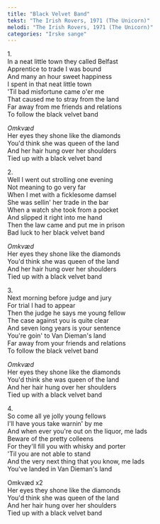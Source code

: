 ```yaml
---
title: "Black Velvet Band"
tekst: "The Irish Rovers, 1971 (The Unicorn)"
melodi: "The Irish Rovers, 1971 (The Unicorn)"
categories: "Irske sange"
---
```

1\.\
In a neat little town they called Belfast\
Apprentice to trade I was bound\
And many an hour sweet happiness\
I spent in that neat little town\
'Til bad misfortune came o'er me\
That caused me to stray from the land\
Far away from me friends and relations\
To follow the black velvet band

*Omkvæd*\
Her eyes they shone like the diamonds\
You'd think she was queen of the land\
And her hair hung over her shoulders\
Tied up with a black velvet band

2\.\
Well I went out strolling one evening\
Not meaning to go very far\
When I met with a ficklesome damsel\
She was sellin' her trade in the bar\
When a watch she took from a pocket\
And slipped it right into me hand\
Then the law came and put me in prison\
Bad luck to her black velvet band

*Omkvæd*\
Her eyes they shone like the diamonds\
You'd think she was queen of the land\
And her hair hung over her shoulders\
Tied up with a black velvet band

3\.\
Next morning before judge and jury\
For trial I had to appear\
Then the judge he says me young fellow\
The case against you is quite clear\
And seven long years is your sentence\
You're goin' to Van Dieman's land\
Far away from your friends and relations\
To follow the black velvet band

*Omkvæd*\
Her eyes they shone like the diamonds\
You'd think she was queen of the land\
And her hair hung over her shoulders\
Tied up with a black velvet band

4\.\
So come all ye jolly young fellows\
I'll have yous take warnin' by me\
And when ever you're out on the liquor, me lads\
Beware of the pretty colleens\
For they'll fill you with whisky and porter\
'Til you are not able to stand\
And the very next thing that you know, me lads\
You've landed in Van Dieman's land

Omkvæd x2\
Her eyes they shone like the diamonds\
You'd think she was queen of the land\
And her hair hung over her shoulders\
Tied up with a black velvet band
